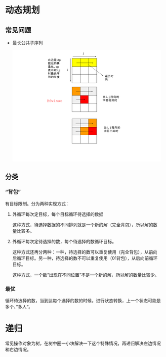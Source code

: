 # 动态规划

## 常见问题

- 最长公共子序列

  <div align="center"><img src="pics/201907310801.png" width=600/></div>
## 分类

### “背包”

有目标限制。分为两种实现方式：

1. 外循环每次定目标，每个目标循环待选择的数据

   这种方式，待选择数据的不同排列就是一个新的解（完全背包），所以解的数量比较多。

2. 外循环每次定待选择的数，每个待选择的数循环目标。

   这种方式还再分两种：一种，待选择的数可以重复使用（完全背包），从前向后循环目标。另一种，待选择的数不可以重复使用（01背包），从后向前循环目标。

   这种方式，一个数“出现在不同位置”不是一个新的解，所以解的数量比较少。

### 最优

循环待选择的数，当到达每个选择的数的时候，进行状态转换，上一个状态可能是多个、”多人“。



# 递归

常见操作对象为树，在树中圈一小块解决一下这个特殊情况，再递归解决左边情况和右边情况。